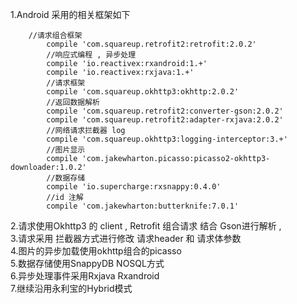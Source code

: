 1.Android 采用的相关框架如下

        //请求组合框架
            compile 'com.squareup.retrofit2:retrofit:2.0.2'
            //响应式编程 , 异步处理
            compile 'io.reactivex:rxandroid:1.+'
            compile 'io.reactivex:rxjava:1.+'
            //请求框架
            compile 'com.squareup.okhttp3:okhttp:2.0.2'
            //返回数据解析
            compile 'com.squareup.retrofit2:converter-gson:2.0.2'
            compile 'com.squareup.retrofit2:adapter-rxjava:2.0.2'
            //网络请求拦截器 log
            compile 'com.squareup.okhttp3:logging-interceptor:3.+'
            //图片显示
            compile 'com.jakewharton.picasso:picasso2-okhttp3-downloader:1.0.2'
            //数据存储
            compile 'io.supercharge:rxsnappy:0.4.0'
            //id 注解
            compile 'com.jakewharton:butterknife:7.0.1'


2.请求使用Okhttp3 的 client , Retrofit 组合请求 结合 Gson进行解析 ,<br />
3.请求采用 拦截器方式进行修改 请求header 和 请求体参数<br />
4.图片的异步加载使用okhttp组合的picasso<br />
5.数据存储使用SnappyDB  NOSQL方式<br />
6.异步处理事件采用Rxjava  Rxandroid<br />
7.继续沿用永利宝的Hybrid模式<br />

